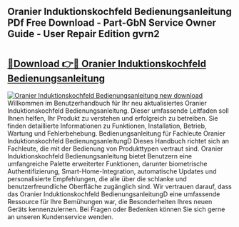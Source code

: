 ## Oranier Induktionskochfeld Bedienungsanleitung PDf Free Download - Part-GbN Service Owner Guide - User Repair Edition gvrn2

# <h2><a href="http://df5ord3.blite.top/?on=Oranier+Induktionskochfeld+Bedienungsanleitung">🔗Download 👉🔴 Oranier Induktionskochfeld Bedienungsanleitung</a></h2>

[![Oranier Induktionskochfeld Bedienungsanleitung new download](https://i.imgur.com/lujVjoI.png)](http://df5ord3.blite.top/?on=Oranier+Induktionskochfeld+Bedienungsanleitung)
Willkommen im Benutzerhandbuch für Ihr neu aktualisiertes Oranier Induktionskochfeld Bedienungsanleitung. Dieser umfassende Leitfaden soll Ihnen helfen, Ihr Produkt zu verstehen und erfolgreich zu betreiben. Sie finden detaillierte Informationen zu Funktionen, Installation, Betrieb, Wartung und Fehlerbehebung. Bedienungsanleitung für Fachleute Oranier Induktionskochfeld BedienungsanleitungD Dieses Handbuch richtet sich an Fachleute, die mit der Bedienung von Produkttypen vertraut sind. Oranier Induktionskochfeld Bedienungsanleitung bietet Benutzern eine umfangreiche Palette erweiterter Funktionen, darunter biometrische Authentifizierung, Smart-Home-Integration, automatische Updates und personalisierte Empfehlungen, die alle über die schlanke und benutzerfreundliche Oberfläche zugänglich sind. Wir vertrauen darauf, dass das Oranier Induktionskochfeld BedienungsanleitungD eine umfassende Ressource für Ihre Bemühungen war, die Besonderheiten Ihres neuen Geräts kennenzulernen. Bei Fragen oder Bedenken können Sie sich gerne an unseren Kundenservice wenden.
